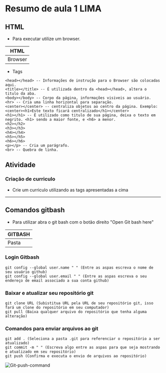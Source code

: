 # Resumo de aula 1 LIMA

## HTML

- Para executar utilize um browser.

 |HTML|
 |-|
 |Browser|

- Tags
```
<head></head> -- Informações de instrução para o Browser são colocadas aqui.
<title></title> -- É utilizada dentro da <head></head>, altera o titulo da aba.
<body></body> -- Corpo da página, informações visiveis ao usuário.
<hr> -- Cria uma linha horizontal para separação.
<center></center> -- centraliza objetos ao centro da página. Exemplo: <center><h1>Este texto ficará centralizado</h1></center>
<h1></h1> -- É utilizado como titulo de sua página, deixa o texto em negrito. <h1> sendo a maior fonte, e <h6> a menor.
<h2></h2>
<h3></h3>
<h4></h4>
<h5></h5>
<h6></h6>
<p></p> -- Cria um parágrafo.
<br> -- Quebra de linha.
```

## Atividade
### Criação de curriculo
- Crie um curriculo utilizando as tags apresentadas a cima

<hr>

## Comandos gitbash

- Para utilizar abra o git bash com o botão direito "Open Git bash here"

 |GITBASH|
 |-|
 |Pasta|

### Login Gitbash

```
git config --global user.name " " (Entre as aspas escreva o nome de seu usuário github)
git config --global user.email " " (Entre as aspas escreva o seu endereço de email associado a sua conta github)
```

### Baixar e atualizar seu repositório git
```
git clone URL (Subistitua URL pela URL de seu repositório git, isso fará um clone do repositório em seu computador)
git pull (Baixa qualquer arquivo do repositório que tenha alguma alteração)
```

### Comandos para enviar arquivos ao git
```
git add . (Seleciona a pasta .git para referenciar o repositório a ser atualizado)
git commit -m " " (Escreva algo entre as aspas para que seja mostrando e atualizado em seu repositório)
git push (Confirma e executa o envio de arquivos ao repositório)
```

![Git-push-command](https://github.com/IgorHenriqueG/Senai-2023/assets/111847209/6dba709c-7bcd-4832-9e1b-702316a07a18)